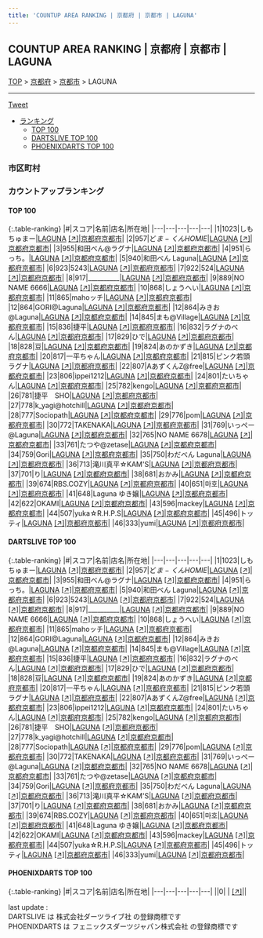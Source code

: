 ```yaml
---
title: 'COUNTUP AREA RANKING | 京都府 | 京都市 | LAGUNA'
---
```

## COUNTUP AREA RANKING | 京都府 | 京都市 | LAGUNA

[TOP](/darts/rank/) > [京都府](/darts/rank/京都府/) > [京都市](/darts/rank/京都府/京都市/) > LAGUNA

___

<a href="https://twitter.com/share?ref_src=twsrc%5Etfw" data-text="COUNTUP AREA RANKING | 京都府京都市LAGUNA" class="twitter-share-button" data-hashtags="DARTSLIVE,PHOENIXDARTS,darts,ダーツ" data-show-count="false">Tweet</a>

* [ランキング](#カウントアップランキング)
    * [TOP 100](#top-100)
    * [DARTSLIVE TOP 100](#dartslive-top-100)
    * [PHOENIXDARTS TOP 100](#phoenixdarts-top-100)

### 市区町村

<ul>

</ul>

### カウントアップランキング

#### TOP 100



{:.table-ranking}
|#|スコア|名前|店名|所在地|
|---|---|---|---|---|
|1|1023|<span class="rank-name-dl">しもちゅまー</span>|<a href="/darts/rank/shops/2d4c08610410e930790ab824ce8730e5.html">LAGUNA</a> <a href="https://search.dartslive.com/jp/shop/2d4c08610410e930790ab824ce8730e5">[↗]</a>|<a href="/darts/rank/京都府/京都市">京都府京都市</a>|
|2|957|<span class="rank-name-dl">ど$ま-くんHOMIE$</span>|<a href="/darts/rank/shops/2d4c08610410e930790ab824ce8730e5.html">LAGUNA</a> <a href="https://search.dartslive.com/jp/shop/2d4c08610410e930790ab824ce8730e5">[↗]</a>|<a href="/darts/rank/京都府/京都市">京都府京都市</a>|
|3|955|<span class="rank-name-dl">和田べん@ラグナ</span>|<a href="/darts/rank/shops/2d4c08610410e930790ab824ce8730e5.html">LAGUNA</a> <a href="https://search.dartslive.com/jp/shop/2d4c08610410e930790ab824ce8730e5">[↗]</a>|<a href="/darts/rank/京都府/京都市">京都府京都市</a>|
|4|951|<span class="rank-name-dl">らっち。</span>|<a href="/darts/rank/shops/2d4c08610410e930790ab824ce8730e5.html">LAGUNA</a> <a href="https://search.dartslive.com/jp/shop/2d4c08610410e930790ab824ce8730e5">[↗]</a>|<a href="/darts/rank/京都府/京都市">京都府京都市</a>|
|5|940|<span class="rank-name-dl">和田べん Laguna</span>|<a href="/darts/rank/shops/2d4c08610410e930790ab824ce8730e5.html">LAGUNA</a> <a href="https://search.dartslive.com/jp/shop/2d4c08610410e930790ab824ce8730e5">[↗]</a>|<a href="/darts/rank/京都府/京都市">京都府京都市</a>|
|6|923|<span class="rank-name-dl">5243</span>|<a href="/darts/rank/shops/2d4c08610410e930790ab824ce8730e5.html">LAGUNA</a> <a href="https://search.dartslive.com/jp/shop/2d4c08610410e930790ab824ce8730e5">[↗]</a>|<a href="/darts/rank/京都府/京都市">京都府京都市</a>|
|7|922|<span class="rank-name-dl">524</span>|<a href="/darts/rank/shops/2d4c08610410e930790ab824ce8730e5.html">LAGUNA</a> <a href="https://search.dartslive.com/jp/shop/2d4c08610410e930790ab824ce8730e5">[↗]</a>|<a href="/darts/rank/京都府/京都市">京都府京都市</a>|
|8|917|<span class="rank-name-dl">__________</span>|<a href="/darts/rank/shops/2d4c08610410e930790ab824ce8730e5.html">LAGUNA</a> <a href="https://search.dartslive.com/jp/shop/2d4c08610410e930790ab824ce8730e5">[↗]</a>|<a href="/darts/rank/京都府/京都市">京都府京都市</a>|
|9|889|<span class="rank-name-dl">NO NAME 6666</span>|<a href="/darts/rank/shops/2d4c08610410e930790ab824ce8730e5.html">LAGUNA</a> <a href="https://search.dartslive.com/jp/shop/2d4c08610410e930790ab824ce8730e5">[↗]</a>|<a href="/darts/rank/京都府/京都市">京都府京都市</a>|
|10|868|<span class="rank-name-dl">しょうへい</span>|<a href="/darts/rank/shops/2d4c08610410e930790ab824ce8730e5.html">LAGUNA</a> <a href="https://search.dartslive.com/jp/shop/2d4c08610410e930790ab824ce8730e5">[↗]</a>|<a href="/darts/rank/京都府/京都市">京都府京都市</a>|
|11|865|<span class="rank-name-dl">mahoッチ</span>|<a href="/darts/rank/shops/2d4c08610410e930790ab824ce8730e5.html">LAGUNA</a> <a href="https://search.dartslive.com/jp/shop/2d4c08610410e930790ab824ce8730e5">[↗]</a>|<a href="/darts/rank/京都府/京都市">京都府京都市</a>|
|12|864|<span class="rank-name-dl">GORI@Laguna</span>|<a href="/darts/rank/shops/2d4c08610410e930790ab824ce8730e5.html">LAGUNA</a> <a href="https://search.dartslive.com/jp/shop/2d4c08610410e930790ab824ce8730e5">[↗]</a>|<a href="/darts/rank/京都府/京都市">京都府京都市</a>|
|12|864|<span class="rank-name-dl">みきお@Laguna</span>|<a href="/darts/rank/shops/2d4c08610410e930790ab824ce8730e5.html">LAGUNA</a> <a href="https://search.dartslive.com/jp/shop/2d4c08610410e930790ab824ce8730e5">[↗]</a>|<a href="/darts/rank/京都府/京都市">京都府京都市</a>|
|14|845|<span class="rank-name-dl">まも@Village</span>|<a href="/darts/rank/shops/2d4c08610410e930790ab824ce8730e5.html">LAGUNA</a> <a href="https://search.dartslive.com/jp/shop/2d4c08610410e930790ab824ce8730e5">[↗]</a>|<a href="/darts/rank/京都府/京都市">京都府京都市</a>|
|15|836|<span class="rank-name-dl">捷平</span>|<a href="/darts/rank/shops/2d4c08610410e930790ab824ce8730e5.html">LAGUNA</a> <a href="https://search.dartslive.com/jp/shop/2d4c08610410e930790ab824ce8730e5">[↗]</a>|<a href="/darts/rank/京都府/京都市">京都府京都市</a>|
|16|832|<span class="rank-name-dl">ラグナのべん</span>|<a href="/darts/rank/shops/2d4c08610410e930790ab824ce8730e5.html">LAGUNA</a> <a href="https://search.dartslive.com/jp/shop/2d4c08610410e930790ab824ce8730e5">[↗]</a>|<a href="/darts/rank/京都府/京都市">京都府京都市</a>|
|17|829|<span class="rank-name-dl">ひで</span>|<a href="/darts/rank/shops/2d4c08610410e930790ab824ce8730e5.html">LAGUNA</a> <a href="https://search.dartslive.com/jp/shop/2d4c08610410e930790ab824ce8730e5">[↗]</a>|<a href="/darts/rank/京都府/京都市">京都府京都市</a>|
|18|828|<span class="rank-name-dl">豆</span>|<a href="/darts/rank/shops/2d4c08610410e930790ab824ce8730e5.html">LAGUNA</a> <a href="https://search.dartslive.com/jp/shop/2d4c08610410e930790ab824ce8730e5">[↗]</a>|<a href="/darts/rank/京都府/京都市">京都府京都市</a>|
|19|824|<span class="rank-name-dl">あのかずき</span>|<a href="/darts/rank/shops/2d4c08610410e930790ab824ce8730e5.html">LAGUNA</a> <a href="https://search.dartslive.com/jp/shop/2d4c08610410e930790ab824ce8730e5">[↗]</a>|<a href="/darts/rank/京都府/京都市">京都府京都市</a>|
|20|817|<span class="rank-name-dl">一平ちゃん</span>|<a href="/darts/rank/shops/2d4c08610410e930790ab824ce8730e5.html">LAGUNA</a> <a href="https://search.dartslive.com/jp/shop/2d4c08610410e930790ab824ce8730e5">[↗]</a>|<a href="/darts/rank/京都府/京都市">京都府京都市</a>|
|21|815|<span class="rank-name-dl">ピンク若頭ラグナ</span>|<a href="/darts/rank/shops/2d4c08610410e930790ab824ce8730e5.html">LAGUNA</a> <a href="https://search.dartslive.com/jp/shop/2d4c08610410e930790ab824ce8730e5">[↗]</a>|<a href="/darts/rank/京都府/京都市">京都府京都市</a>|
|22|807|<span class="rank-name-dl">AあずくんZ@free</span>|<a href="/darts/rank/shops/2d4c08610410e930790ab824ce8730e5.html">LAGUNA</a> <a href="https://search.dartslive.com/jp/shop/2d4c08610410e930790ab824ce8730e5">[↗]</a>|<a href="/darts/rank/京都府/京都市">京都府京都市</a>|
|23|806|<span class="rank-name-dl">ippei1212</span>|<a href="/darts/rank/shops/2d4c08610410e930790ab824ce8730e5.html">LAGUNA</a> <a href="https://search.dartslive.com/jp/shop/2d4c08610410e930790ab824ce8730e5">[↗]</a>|<a href="/darts/rank/京都府/京都市">京都府京都市</a>|
|24|801|<span class="rank-name-dl">たいちゃん</span>|<a href="/darts/rank/shops/2d4c08610410e930790ab824ce8730e5.html">LAGUNA</a> <a href="https://search.dartslive.com/jp/shop/2d4c08610410e930790ab824ce8730e5">[↗]</a>|<a href="/darts/rank/京都府/京都市">京都府京都市</a>|
|25|782|<span class="rank-name-dl">kengo</span>|<a href="/darts/rank/shops/2d4c08610410e930790ab824ce8730e5.html">LAGUNA</a> <a href="https://search.dartslive.com/jp/shop/2d4c08610410e930790ab824ce8730e5">[↗]</a>|<a href="/darts/rank/京都府/京都市">京都府京都市</a>|
|26|781|<span class="rank-name-dl">捷平　SHO</span>|<a href="/darts/rank/shops/2d4c08610410e930790ab824ce8730e5.html">LAGUNA</a> <a href="https://search.dartslive.com/jp/shop/2d4c08610410e930790ab824ce8730e5">[↗]</a>|<a href="/darts/rank/京都府/京都市">京都府京都市</a>|
|27|778|<span class="rank-name-dl">k_yagi@hotchill</span>|<a href="/darts/rank/shops/2d4c08610410e930790ab824ce8730e5.html">LAGUNA</a> <a href="https://search.dartslive.com/jp/shop/2d4c08610410e930790ab824ce8730e5">[↗]</a>|<a href="/darts/rank/京都府/京都市">京都府京都市</a>|
|28|777|<span class="rank-name-dl">Sociopath</span>|<a href="/darts/rank/shops/2d4c08610410e930790ab824ce8730e5.html">LAGUNA</a> <a href="https://search.dartslive.com/jp/shop/2d4c08610410e930790ab824ce8730e5">[↗]</a>|<a href="/darts/rank/京都府/京都市">京都府京都市</a>|
|29|776|<span class="rank-name-dl">pom</span>|<a href="/darts/rank/shops/2d4c08610410e930790ab824ce8730e5.html">LAGUNA</a> <a href="https://search.dartslive.com/jp/shop/2d4c08610410e930790ab824ce8730e5">[↗]</a>|<a href="/darts/rank/京都府/京都市">京都府京都市</a>|
|30|772|<span class="rank-name-dl">TAKENAKA</span>|<a href="/darts/rank/shops/2d4c08610410e930790ab824ce8730e5.html">LAGUNA</a> <a href="https://search.dartslive.com/jp/shop/2d4c08610410e930790ab824ce8730e5">[↗]</a>|<a href="/darts/rank/京都府/京都市">京都府京都市</a>|
|31|769|<span class="rank-name-dl">いっぺー@Laguna</span>|<a href="/darts/rank/shops/2d4c08610410e930790ab824ce8730e5.html">LAGUNA</a> <a href="https://search.dartslive.com/jp/shop/2d4c08610410e930790ab824ce8730e5">[↗]</a>|<a href="/darts/rank/京都府/京都市">京都府京都市</a>|
|32|765|<span class="rank-name-dl">NO NAME 6678</span>|<a href="/darts/rank/shops/2d4c08610410e930790ab824ce8730e5.html">LAGUNA</a> <a href="https://search.dartslive.com/jp/shop/2d4c08610410e930790ab824ce8730e5">[↗]</a>|<a href="/darts/rank/京都府/京都市">京都府京都市</a>|
|33|761|<span class="rank-name-dl">たつや@zetase</span>|<a href="/darts/rank/shops/2d4c08610410e930790ab824ce8730e5.html">LAGUNA</a> <a href="https://search.dartslive.com/jp/shop/2d4c08610410e930790ab824ce8730e5">[↗]</a>|<a href="/darts/rank/京都府/京都市">京都府京都市</a>|
|34|759|<span class="rank-name-dl">Gori</span>|<a href="/darts/rank/shops/2d4c08610410e930790ab824ce8730e5.html">LAGUNA</a> <a href="https://search.dartslive.com/jp/shop/2d4c08610410e930790ab824ce8730e5">[↗]</a>|<a href="/darts/rank/京都府/京都市">京都府京都市</a>|
|35|750|<span class="rank-name-dl">わだべん Laguna</span>|<a href="/darts/rank/shops/2d4c08610410e930790ab824ce8730e5.html">LAGUNA</a> <a href="https://search.dartslive.com/jp/shop/2d4c08610410e930790ab824ce8730e5">[↗]</a>|<a href="/darts/rank/京都府/京都市">京都府京都市</a>|
|36|713|<span class="rank-name-dl">滝川真平☆KAM&#x27;S</span>|<a href="/darts/rank/shops/2d4c08610410e930790ab824ce8730e5.html">LAGUNA</a> <a href="https://search.dartslive.com/jp/shop/2d4c08610410e930790ab824ce8730e5">[↗]</a>|<a href="/darts/rank/京都府/京都市">京都府京都市</a>|
|37|701|<span class="rank-name-dl">り</span>|<a href="/darts/rank/shops/2d4c08610410e930790ab824ce8730e5.html">LAGUNA</a> <a href="https://search.dartslive.com/jp/shop/2d4c08610410e930790ab824ce8730e5">[↗]</a>|<a href="/darts/rank/京都府/京都市">京都府京都市</a>|
|38|681|<span class="rank-name-dl">おかみ</span>|<a href="/darts/rank/shops/2d4c08610410e930790ab824ce8730e5.html">LAGUNA</a> <a href="https://search.dartslive.com/jp/shop/2d4c08610410e930790ab824ce8730e5">[↗]</a>|<a href="/darts/rank/京都府/京都市">京都府京都市</a>|
|39|674|<span class="rank-name-dl">RBS.COZY</span>|<a href="/darts/rank/shops/2d4c08610410e930790ab824ce8730e5.html">LAGUNA</a> <a href="https://search.dartslive.com/jp/shop/2d4c08610410e930790ab824ce8730e5">[↗]</a>|<a href="/darts/rank/京都府/京都市">京都府京都市</a>|
|40|651|<span class="rank-name-dl">마호</span>|<a href="/darts/rank/shops/2d4c08610410e930790ab824ce8730e5.html">LAGUNA</a> <a href="https://search.dartslive.com/jp/shop/2d4c08610410e930790ab824ce8730e5">[↗]</a>|<a href="/darts/rank/京都府/京都市">京都府京都市</a>|
|41|648|<span class="rank-name-dl">Laguna ゆき嬢</span>|<a href="/darts/rank/shops/2d4c08610410e930790ab824ce8730e5.html">LAGUNA</a> <a href="https://search.dartslive.com/jp/shop/2d4c08610410e930790ab824ce8730e5">[↗]</a>|<a href="/darts/rank/京都府/京都市">京都府京都市</a>|
|42|622|<span class="rank-name-dl">OKAMI</span>|<a href="/darts/rank/shops/2d4c08610410e930790ab824ce8730e5.html">LAGUNA</a> <a href="https://search.dartslive.com/jp/shop/2d4c08610410e930790ab824ce8730e5">[↗]</a>|<a href="/darts/rank/京都府/京都市">京都府京都市</a>|
|43|596|<span class="rank-name-dl">mackey</span>|<a href="/darts/rank/shops/2d4c08610410e930790ab824ce8730e5.html">LAGUNA</a> <a href="https://search.dartslive.com/jp/shop/2d4c08610410e930790ab824ce8730e5">[↗]</a>|<a href="/darts/rank/京都府/京都市">京都府京都市</a>|
|44|507|<span class="rank-name-dl">yuka☆R.H.P.S</span>|<a href="/darts/rank/shops/2d4c08610410e930790ab824ce8730e5.html">LAGUNA</a> <a href="https://search.dartslive.com/jp/shop/2d4c08610410e930790ab824ce8730e5">[↗]</a>|<a href="/darts/rank/京都府/京都市">京都府京都市</a>|
|45|496|<span class="rank-name-dl">トッティ</span>|<a href="/darts/rank/shops/2d4c08610410e930790ab824ce8730e5.html">LAGUNA</a> <a href="https://search.dartslive.com/jp/shop/2d4c08610410e930790ab824ce8730e5">[↗]</a>|<a href="/darts/rank/京都府/京都市">京都府京都市</a>|
|46|333|<span class="rank-name-dl">yumi</span>|<a href="/darts/rank/shops/2d4c08610410e930790ab824ce8730e5.html">LAGUNA</a> <a href="https://search.dartslive.com/jp/shop/2d4c08610410e930790ab824ce8730e5">[↗]</a>|<a href="/darts/rank/京都府/京都市">京都府京都市</a>|


#### DARTSLIVE TOP 100



{:.table-ranking}
|#|スコア|名前|店名|所在地|
|---|---|---|---|---|
|1|1023|<span class="rank-name-dl">しもちゅまー</span>|<a href="/darts/rank/shops/2d4c08610410e930790ab824ce8730e5.html">LAGUNA</a> <a href="https://search.dartslive.com/jp/shop/2d4c08610410e930790ab824ce8730e5">[↗]</a>|<a href="/darts/rank/京都府/京都市">京都府京都市</a>|
|2|957|<span class="rank-name-dl">ど$ま-くんHOMIE$</span>|<a href="/darts/rank/shops/2d4c08610410e930790ab824ce8730e5.html">LAGUNA</a> <a href="https://search.dartslive.com/jp/shop/2d4c08610410e930790ab824ce8730e5">[↗]</a>|<a href="/darts/rank/京都府/京都市">京都府京都市</a>|
|3|955|<span class="rank-name-dl">和田べん@ラグナ</span>|<a href="/darts/rank/shops/2d4c08610410e930790ab824ce8730e5.html">LAGUNA</a> <a href="https://search.dartslive.com/jp/shop/2d4c08610410e930790ab824ce8730e5">[↗]</a>|<a href="/darts/rank/京都府/京都市">京都府京都市</a>|
|4|951|<span class="rank-name-dl">らっち。</span>|<a href="/darts/rank/shops/2d4c08610410e930790ab824ce8730e5.html">LAGUNA</a> <a href="https://search.dartslive.com/jp/shop/2d4c08610410e930790ab824ce8730e5">[↗]</a>|<a href="/darts/rank/京都府/京都市">京都府京都市</a>|
|5|940|<span class="rank-name-dl">和田べん Laguna</span>|<a href="/darts/rank/shops/2d4c08610410e930790ab824ce8730e5.html">LAGUNA</a> <a href="https://search.dartslive.com/jp/shop/2d4c08610410e930790ab824ce8730e5">[↗]</a>|<a href="/darts/rank/京都府/京都市">京都府京都市</a>|
|6|923|<span class="rank-name-dl">5243</span>|<a href="/darts/rank/shops/2d4c08610410e930790ab824ce8730e5.html">LAGUNA</a> <a href="https://search.dartslive.com/jp/shop/2d4c08610410e930790ab824ce8730e5">[↗]</a>|<a href="/darts/rank/京都府/京都市">京都府京都市</a>|
|7|922|<span class="rank-name-dl">524</span>|<a href="/darts/rank/shops/2d4c08610410e930790ab824ce8730e5.html">LAGUNA</a> <a href="https://search.dartslive.com/jp/shop/2d4c08610410e930790ab824ce8730e5">[↗]</a>|<a href="/darts/rank/京都府/京都市">京都府京都市</a>|
|8|917|<span class="rank-name-dl">__________</span>|<a href="/darts/rank/shops/2d4c08610410e930790ab824ce8730e5.html">LAGUNA</a> <a href="https://search.dartslive.com/jp/shop/2d4c08610410e930790ab824ce8730e5">[↗]</a>|<a href="/darts/rank/京都府/京都市">京都府京都市</a>|
|9|889|<span class="rank-name-dl">NO NAME 6666</span>|<a href="/darts/rank/shops/2d4c08610410e930790ab824ce8730e5.html">LAGUNA</a> <a href="https://search.dartslive.com/jp/shop/2d4c08610410e930790ab824ce8730e5">[↗]</a>|<a href="/darts/rank/京都府/京都市">京都府京都市</a>|
|10|868|<span class="rank-name-dl">しょうへい</span>|<a href="/darts/rank/shops/2d4c08610410e930790ab824ce8730e5.html">LAGUNA</a> <a href="https://search.dartslive.com/jp/shop/2d4c08610410e930790ab824ce8730e5">[↗]</a>|<a href="/darts/rank/京都府/京都市">京都府京都市</a>|
|11|865|<span class="rank-name-dl">mahoッチ</span>|<a href="/darts/rank/shops/2d4c08610410e930790ab824ce8730e5.html">LAGUNA</a> <a href="https://search.dartslive.com/jp/shop/2d4c08610410e930790ab824ce8730e5">[↗]</a>|<a href="/darts/rank/京都府/京都市">京都府京都市</a>|
|12|864|<span class="rank-name-dl">GORI@Laguna</span>|<a href="/darts/rank/shops/2d4c08610410e930790ab824ce8730e5.html">LAGUNA</a> <a href="https://search.dartslive.com/jp/shop/2d4c08610410e930790ab824ce8730e5">[↗]</a>|<a href="/darts/rank/京都府/京都市">京都府京都市</a>|
|12|864|<span class="rank-name-dl">みきお@Laguna</span>|<a href="/darts/rank/shops/2d4c08610410e930790ab824ce8730e5.html">LAGUNA</a> <a href="https://search.dartslive.com/jp/shop/2d4c08610410e930790ab824ce8730e5">[↗]</a>|<a href="/darts/rank/京都府/京都市">京都府京都市</a>|
|14|845|<span class="rank-name-dl">まも@Village</span>|<a href="/darts/rank/shops/2d4c08610410e930790ab824ce8730e5.html">LAGUNA</a> <a href="https://search.dartslive.com/jp/shop/2d4c08610410e930790ab824ce8730e5">[↗]</a>|<a href="/darts/rank/京都府/京都市">京都府京都市</a>|
|15|836|<span class="rank-name-dl">捷平</span>|<a href="/darts/rank/shops/2d4c08610410e930790ab824ce8730e5.html">LAGUNA</a> <a href="https://search.dartslive.com/jp/shop/2d4c08610410e930790ab824ce8730e5">[↗]</a>|<a href="/darts/rank/京都府/京都市">京都府京都市</a>|
|16|832|<span class="rank-name-dl">ラグナのべん</span>|<a href="/darts/rank/shops/2d4c08610410e930790ab824ce8730e5.html">LAGUNA</a> <a href="https://search.dartslive.com/jp/shop/2d4c08610410e930790ab824ce8730e5">[↗]</a>|<a href="/darts/rank/京都府/京都市">京都府京都市</a>|
|17|829|<span class="rank-name-dl">ひで</span>|<a href="/darts/rank/shops/2d4c08610410e930790ab824ce8730e5.html">LAGUNA</a> <a href="https://search.dartslive.com/jp/shop/2d4c08610410e930790ab824ce8730e5">[↗]</a>|<a href="/darts/rank/京都府/京都市">京都府京都市</a>|
|18|828|<span class="rank-name-dl">豆</span>|<a href="/darts/rank/shops/2d4c08610410e930790ab824ce8730e5.html">LAGUNA</a> <a href="https://search.dartslive.com/jp/shop/2d4c08610410e930790ab824ce8730e5">[↗]</a>|<a href="/darts/rank/京都府/京都市">京都府京都市</a>|
|19|824|<span class="rank-name-dl">あのかずき</span>|<a href="/darts/rank/shops/2d4c08610410e930790ab824ce8730e5.html">LAGUNA</a> <a href="https://search.dartslive.com/jp/shop/2d4c08610410e930790ab824ce8730e5">[↗]</a>|<a href="/darts/rank/京都府/京都市">京都府京都市</a>|
|20|817|<span class="rank-name-dl">一平ちゃん</span>|<a href="/darts/rank/shops/2d4c08610410e930790ab824ce8730e5.html">LAGUNA</a> <a href="https://search.dartslive.com/jp/shop/2d4c08610410e930790ab824ce8730e5">[↗]</a>|<a href="/darts/rank/京都府/京都市">京都府京都市</a>|
|21|815|<span class="rank-name-dl">ピンク若頭ラグナ</span>|<a href="/darts/rank/shops/2d4c08610410e930790ab824ce8730e5.html">LAGUNA</a> <a href="https://search.dartslive.com/jp/shop/2d4c08610410e930790ab824ce8730e5">[↗]</a>|<a href="/darts/rank/京都府/京都市">京都府京都市</a>|
|22|807|<span class="rank-name-dl">AあずくんZ@free</span>|<a href="/darts/rank/shops/2d4c08610410e930790ab824ce8730e5.html">LAGUNA</a> <a href="https://search.dartslive.com/jp/shop/2d4c08610410e930790ab824ce8730e5">[↗]</a>|<a href="/darts/rank/京都府/京都市">京都府京都市</a>|
|23|806|<span class="rank-name-dl">ippei1212</span>|<a href="/darts/rank/shops/2d4c08610410e930790ab824ce8730e5.html">LAGUNA</a> <a href="https://search.dartslive.com/jp/shop/2d4c08610410e930790ab824ce8730e5">[↗]</a>|<a href="/darts/rank/京都府/京都市">京都府京都市</a>|
|24|801|<span class="rank-name-dl">たいちゃん</span>|<a href="/darts/rank/shops/2d4c08610410e930790ab824ce8730e5.html">LAGUNA</a> <a href="https://search.dartslive.com/jp/shop/2d4c08610410e930790ab824ce8730e5">[↗]</a>|<a href="/darts/rank/京都府/京都市">京都府京都市</a>|
|25|782|<span class="rank-name-dl">kengo</span>|<a href="/darts/rank/shops/2d4c08610410e930790ab824ce8730e5.html">LAGUNA</a> <a href="https://search.dartslive.com/jp/shop/2d4c08610410e930790ab824ce8730e5">[↗]</a>|<a href="/darts/rank/京都府/京都市">京都府京都市</a>|
|26|781|<span class="rank-name-dl">捷平　SHO</span>|<a href="/darts/rank/shops/2d4c08610410e930790ab824ce8730e5.html">LAGUNA</a> <a href="https://search.dartslive.com/jp/shop/2d4c08610410e930790ab824ce8730e5">[↗]</a>|<a href="/darts/rank/京都府/京都市">京都府京都市</a>|
|27|778|<span class="rank-name-dl">k_yagi@hotchill</span>|<a href="/darts/rank/shops/2d4c08610410e930790ab824ce8730e5.html">LAGUNA</a> <a href="https://search.dartslive.com/jp/shop/2d4c08610410e930790ab824ce8730e5">[↗]</a>|<a href="/darts/rank/京都府/京都市">京都府京都市</a>|
|28|777|<span class="rank-name-dl">Sociopath</span>|<a href="/darts/rank/shops/2d4c08610410e930790ab824ce8730e5.html">LAGUNA</a> <a href="https://search.dartslive.com/jp/shop/2d4c08610410e930790ab824ce8730e5">[↗]</a>|<a href="/darts/rank/京都府/京都市">京都府京都市</a>|
|29|776|<span class="rank-name-dl">pom</span>|<a href="/darts/rank/shops/2d4c08610410e930790ab824ce8730e5.html">LAGUNA</a> <a href="https://search.dartslive.com/jp/shop/2d4c08610410e930790ab824ce8730e5">[↗]</a>|<a href="/darts/rank/京都府/京都市">京都府京都市</a>|
|30|772|<span class="rank-name-dl">TAKENAKA</span>|<a href="/darts/rank/shops/2d4c08610410e930790ab824ce8730e5.html">LAGUNA</a> <a href="https://search.dartslive.com/jp/shop/2d4c08610410e930790ab824ce8730e5">[↗]</a>|<a href="/darts/rank/京都府/京都市">京都府京都市</a>|
|31|769|<span class="rank-name-dl">いっぺー@Laguna</span>|<a href="/darts/rank/shops/2d4c08610410e930790ab824ce8730e5.html">LAGUNA</a> <a href="https://search.dartslive.com/jp/shop/2d4c08610410e930790ab824ce8730e5">[↗]</a>|<a href="/darts/rank/京都府/京都市">京都府京都市</a>|
|32|765|<span class="rank-name-dl">NO NAME 6678</span>|<a href="/darts/rank/shops/2d4c08610410e930790ab824ce8730e5.html">LAGUNA</a> <a href="https://search.dartslive.com/jp/shop/2d4c08610410e930790ab824ce8730e5">[↗]</a>|<a href="/darts/rank/京都府/京都市">京都府京都市</a>|
|33|761|<span class="rank-name-dl">たつや@zetase</span>|<a href="/darts/rank/shops/2d4c08610410e930790ab824ce8730e5.html">LAGUNA</a> <a href="https://search.dartslive.com/jp/shop/2d4c08610410e930790ab824ce8730e5">[↗]</a>|<a href="/darts/rank/京都府/京都市">京都府京都市</a>|
|34|759|<span class="rank-name-dl">Gori</span>|<a href="/darts/rank/shops/2d4c08610410e930790ab824ce8730e5.html">LAGUNA</a> <a href="https://search.dartslive.com/jp/shop/2d4c08610410e930790ab824ce8730e5">[↗]</a>|<a href="/darts/rank/京都府/京都市">京都府京都市</a>|
|35|750|<span class="rank-name-dl">わだべん Laguna</span>|<a href="/darts/rank/shops/2d4c08610410e930790ab824ce8730e5.html">LAGUNA</a> <a href="https://search.dartslive.com/jp/shop/2d4c08610410e930790ab824ce8730e5">[↗]</a>|<a href="/darts/rank/京都府/京都市">京都府京都市</a>|
|36|713|<span class="rank-name-dl">滝川真平☆KAM&#x27;S</span>|<a href="/darts/rank/shops/2d4c08610410e930790ab824ce8730e5.html">LAGUNA</a> <a href="https://search.dartslive.com/jp/shop/2d4c08610410e930790ab824ce8730e5">[↗]</a>|<a href="/darts/rank/京都府/京都市">京都府京都市</a>|
|37|701|<span class="rank-name-dl">り</span>|<a href="/darts/rank/shops/2d4c08610410e930790ab824ce8730e5.html">LAGUNA</a> <a href="https://search.dartslive.com/jp/shop/2d4c08610410e930790ab824ce8730e5">[↗]</a>|<a href="/darts/rank/京都府/京都市">京都府京都市</a>|
|38|681|<span class="rank-name-dl">おかみ</span>|<a href="/darts/rank/shops/2d4c08610410e930790ab824ce8730e5.html">LAGUNA</a> <a href="https://search.dartslive.com/jp/shop/2d4c08610410e930790ab824ce8730e5">[↗]</a>|<a href="/darts/rank/京都府/京都市">京都府京都市</a>|
|39|674|<span class="rank-name-dl">RBS.COZY</span>|<a href="/darts/rank/shops/2d4c08610410e930790ab824ce8730e5.html">LAGUNA</a> <a href="https://search.dartslive.com/jp/shop/2d4c08610410e930790ab824ce8730e5">[↗]</a>|<a href="/darts/rank/京都府/京都市">京都府京都市</a>|
|40|651|<span class="rank-name-dl">마호</span>|<a href="/darts/rank/shops/2d4c08610410e930790ab824ce8730e5.html">LAGUNA</a> <a href="https://search.dartslive.com/jp/shop/2d4c08610410e930790ab824ce8730e5">[↗]</a>|<a href="/darts/rank/京都府/京都市">京都府京都市</a>|
|41|648|<span class="rank-name-dl">Laguna ゆき嬢</span>|<a href="/darts/rank/shops/2d4c08610410e930790ab824ce8730e5.html">LAGUNA</a> <a href="https://search.dartslive.com/jp/shop/2d4c08610410e930790ab824ce8730e5">[↗]</a>|<a href="/darts/rank/京都府/京都市">京都府京都市</a>|
|42|622|<span class="rank-name-dl">OKAMI</span>|<a href="/darts/rank/shops/2d4c08610410e930790ab824ce8730e5.html">LAGUNA</a> <a href="https://search.dartslive.com/jp/shop/2d4c08610410e930790ab824ce8730e5">[↗]</a>|<a href="/darts/rank/京都府/京都市">京都府京都市</a>|
|43|596|<span class="rank-name-dl">mackey</span>|<a href="/darts/rank/shops/2d4c08610410e930790ab824ce8730e5.html">LAGUNA</a> <a href="https://search.dartslive.com/jp/shop/2d4c08610410e930790ab824ce8730e5">[↗]</a>|<a href="/darts/rank/京都府/京都市">京都府京都市</a>|
|44|507|<span class="rank-name-dl">yuka☆R.H.P.S</span>|<a href="/darts/rank/shops/2d4c08610410e930790ab824ce8730e5.html">LAGUNA</a> <a href="https://search.dartslive.com/jp/shop/2d4c08610410e930790ab824ce8730e5">[↗]</a>|<a href="/darts/rank/京都府/京都市">京都府京都市</a>|
|45|496|<span class="rank-name-dl">トッティ</span>|<a href="/darts/rank/shops/2d4c08610410e930790ab824ce8730e5.html">LAGUNA</a> <a href="https://search.dartslive.com/jp/shop/2d4c08610410e930790ab824ce8730e5">[↗]</a>|<a href="/darts/rank/京都府/京都市">京都府京都市</a>|
|46|333|<span class="rank-name-dl">yumi</span>|<a href="/darts/rank/shops/2d4c08610410e930790ab824ce8730e5.html">LAGUNA</a> <a href="https://search.dartslive.com/jp/shop/2d4c08610410e930790ab824ce8730e5">[↗]</a>|<a href="/darts/rank/京都府/京都市">京都府京都市</a>|


#### PHOENIXDARTS TOP 100



{:.table-ranking}
|#|スコア|名前|店名|所在地|
|---|---|---|---|---|
||0|<span class="rank-name-dl"> </span>|<a href="/darts/rank/shops/.html"></a> <a href="">[↗]</a>|<a href="/darts/rank//"></a>|


<div class="footer border-top border-gray-light mt-5 pt-3 text-right text-gray">
    last update : <span style="font-weight: italic" id="foot_last_modified"></span><br />
    DARTSLIVE は 株式会社ダーツライブ社 の登録商標です<br />
    PHOENIXDARTS は フェニックスダーツジャパン株式会社 の登録商標です<br />
</div>

<script src="https://cdnjs.cloudflare.com/ajax/libs/jquery.tablesorter/2.31.3/js/jquery.tablesorter.min.js" integrity="sha512-qzgd5cYSZcosqpzpn7zF2ZId8f/8CHmFKZ8j7mU4OUXTNRd5g+ZHBPsgKEwoqxCtdQvExE5LprwwPAgoicguNg==" crossorigin="anonymous" referrerpolicy="no-referrer"></script>
<link rel="stylesheet" href="https://cdnjs.cloudflare.com/ajax/libs/jquery.tablesorter/2.31.3/css/theme.default.min.css" integrity="sha512-wghhOJkjQX0Lh3NSWvNKeZ0ZpNn+SPVXX1Qyc9OCaogADktxrBiBdKGDoqVUOyhStvMBmJQ8ZdMHiR3wuEq8+w==" crossorigin="anonymous" referrerpolicy="no-referrer" />
<script>
$(function() {
    $(".table-ranking").tablesorter({sortList:[[0, 0]]});
    $("#foot_last_modified").text(formatDate(new Date(document.lastModified), 'yyyy-MM-dd HH:mm:ss'));
});
</script>

<script async src="https://platform.twitter.com/widgets.js" charset="utf-8"></script>